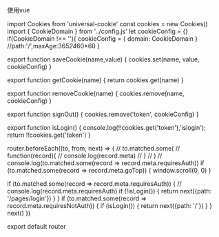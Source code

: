 使用vue

import Cookies from 'universal-cookie'
const cookies = new Cookies()
import { CookieDomain } from '../config.js'
let cookieConfig = {}
if(CookieDomain !== ''){
  cookieConfig = { domain: CookieDomain } //path:'/',maxAge:365*24*60*60
}

export function saveCookie(name,value) {
  cookies.set(name, value, cookieConfig)
}

export function getCookie(name) {
  return cookies.get(name)
}

export function removeCookie(name) {
  cookies.remove(name, cookieConfig)
}

export function signOut() {
  cookies.remove('token', cookieConfig)
}

export function isLogin() {
  console.log(!!cookies.get('token'),'islogin');
  return !!cookies.get('token')
}



router.beforeEach((to, from, next) => {
  // to.matched.some(
  //   function(record){
  //     console.log(record.meta)
  //   }
  // )
  // console.log(to.matched.some(record => record.meta.requiresAuth))
  if (to.matched.some(record => record.meta.goTop)) {
    window.scroll(0, 0) 
  }

  if (to.matched.some(record => record.meta.requiresAuth)) {
    // console.log(record.meta.requiresAuth)
    if (!isLogin()) {
      return next({path: '/pages/login'})
    }
  }
  if (to.matched.some(record => record.meta.requiresNotAuth)) {
    if (isLogin()) {
      return next({path: '/'})
    }
  }
  next()
})

export default router
